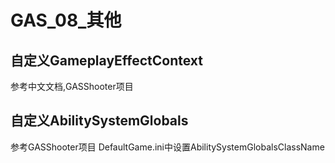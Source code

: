 # GAS_08_其他
## 自定义GameplayEffectContext
参考中文文档,GASShooter项目  

## 自定义AbilitySystemGlobals
参考GASShooter项目
DefaultGame.ini中设置AbilitySystemGlobalsClassName  

